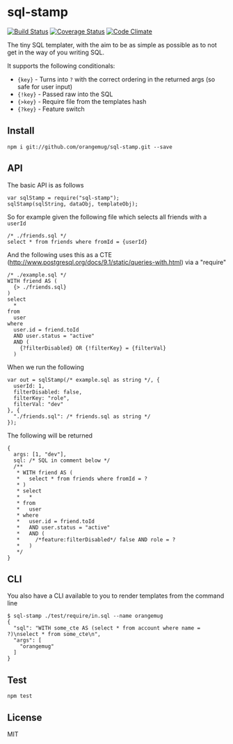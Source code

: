 # sql-stamp
[![Build Status](https://travis-ci.org/orangemug/sql-stamp.svg?branch=master)](https://travis-ci.org/orangemug/sql-stamp) [![Coverage Status](https://coveralls.io/repos/orangemug/sql-stamp/badge.svg)](https://coveralls.io/r/orangemug/sql-stamp) [![Code Climate](https://codeclimate.com/github/orangemug/sql-stamp/badges/gpa.svg)](https://codeclimate.com/github/orangemug/sql-stamp)

The tiny SQL templater, with the aim to be as simple as possible as to not get in the way of you writing SQL.

It supports the following conditionals:

 * `{key}`  - Turns into `?` with the correct ordering in the returned args (so safe for user input)
 * `{!key}` - Passed raw into the SQL
 * `{>key}` - Require file from the templates hash
 * `{?key}` - Feature switch


## Install

    npm i git://github.com/orangemug/sql-stamp.git --save


## API
The basic API is as follows

    var sqlStamp = require("sql-stamp");
    sqlStamp(sqlString, dataObj, templateObj);

So for example given the following file which selects all friends with a `userId`

    /* ./friends.sql */
    select * from friends where fromId = {userId}

And the following uses this as a CTE (<http://www.postgresql.org/docs/9.1/static/queries-with.html>) via a "require"

    /* ./example.sql */
    WITH friend AS (
      {> ./friends.sql}
    )
    select
      *
    from
      user
    where
      user.id = friend.toId
      AND user.status = "active"
      AND (
        {?filterDisabled} OR {!filterKey} = {filterVal}
      )

When we run the following

    var out = sqlStamp(/* example.sql as string */, {
      userId: 1,
      filterDisabled: false,
      filterKey: "role",
      filterVal: "dev"
    }, {
      "./friends.sql": /* friends.sql as string */
    });

The following will be returned

    {
      args: [1, "dev"],
      sql: /* SQL in comment below */
      /**
       * WITH friend AS (
       *   select * from friends where fromId = ?
       * )
       * select
       *   *
       * from
       *   user
       * where
       *   user.id = friend.toId
       *   AND user.status = "active"
       *   AND (
       *     /*feature:filterDisabled*/ false AND role = ?
       *   )
       */
    }


## CLI
You also have a CLI available to you to render templates from the command line

    $ sql-stamp ./test/require/in.sql --name orangemug
    {
      "sql": "WITH some_cte AS (select * from account where name = ?)\nselect * from some_cte\n",
      "args": [
        "orangemug"
      ]
    }


## Test

    npm test


## License
MIT
